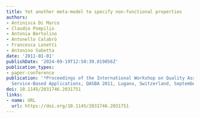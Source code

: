 ```yaml
---
title: Yet another meta-model to specify non-functional properties
authors:
- Antinisca Di Marco
- Claudio Pompilio
- Antonia Bertolino
- Antonello Calabrò
- Francesca Lonetti
- Antonino Sabetta
date: '2011-01-01'
publishDate: '2024-09-19T12:50:39.019056Z'
publication_types:
- paper-conference
publication: '*Proceedings of the International Workshop on Quality Assurance for
  Service-Based Applications, QASBA 2011, Lugano, Switzerland, September 14, 2011*'
doi: 10.1145/2031746.2031751
links:
- name: URL
  url: https://doi.org/10.1145/2031746.2031751
---
```

